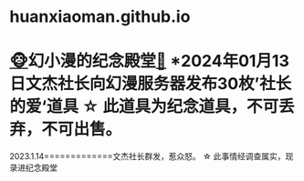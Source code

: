 # huanxiaoman.github.io
<a title="猴头" href="https://emojixd.com/x92k">🐵</a>幻小漫的纪念殿堂<a title="狐狸" href="https://emojixd.com/x92u">🦊</a>
*2024年01月13日文杰社长向幻漫服务器发布30枚’社长的爱‘道具
☆ 此道具为纪念道具，不可丢弃，不可出售。
===========================================================================================================================================
2023.1.14=============文杰社长群发，惹众怒。
 ☆ 此事情经调查属实，现录进纪念殿堂
